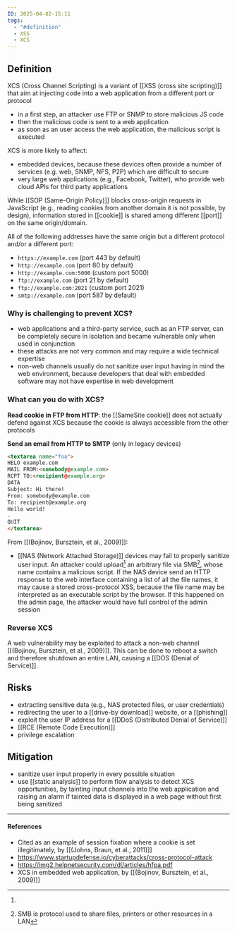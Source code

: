 ```yaml
---
ID: 2025-04-02-15:11
tags:
  - "#definition"
  - XSS
  - XCS
---
```

## Definition

XCS (Cross Channel Scripting) is a variant of [[XSS (cross site scripting)]] that aim at injecting code into a web application from a different port or protocol
- in a first step, an attacker use FTP or SNMP to store malicious JS code
- then the malicious code is sent to a web application
- as soon as an user access the web application, the malicious script is executed

XCS is more likely to affect:
- embedded devices, because these devices often provide a number of services (e.g. web, SNMP, NFS, P2P) which are difficult to secure
- very large web applications (e.g., Facebook, Twitter), who provide web cloud APIs for third party applications

While [[SOP (Same-Origin Policy)]] blocks cross-origin requests in JavaScript (e.g., reading cookies from another domain it is not possible, by design), information stored in [[cookie]] is shared among different [[port]] on the same origin/domain. 

All of the following addresses have the same origin but a different protocol and/or a different port:
- `https://example.com` (port 443 by default)
- `http://example.com` (port 80 by default)
- `http://example.com:5000` (custom port 5000)
- `ftp://example.com` (port 21 by default)
- `ftp://example.com:2021` (custom port 2021)
- `smtp://example.com` (port 587 by default)

### Why is challenging to prevent XCS?

- web applications and a third-party service, such as an FTP server, can be completely secure in isolation and became vulnerable only when used in conjunction
- these attacks are not very common and may require a wide technical expertise
- non-web channels usually do not sanitize user input having in mind the web environment, because developers that deal with embedded software may not have expertise in web development

### What can you do with XCS?

**Read cookie in FTP from HTTP**: the [[SameSite cookie]] does not actually defend against XCS because the cookie is always accessible from the other protocols

**Send an email from HTTP to SMTP** (only in legacy devices)

```html
<textarea name="foo">
HELO example.com
MAIL FROM:<somebody@example.com>
RCPT TO:<recipient@example.org>
DATA
Subject: Hi there!
From: somebody@example.com
To: recipient@example.org
Hello world!
.
QUIT
</textarea>
```

From [[(Bojinov, Bursztein, et al., 2009)]]:
- [[NAS (Network Attached Storage)]] devices may fail to properly sanitize user input. An attacker could upload[^2] an arbitrary file via SMB[^1], whose name contains a malicious script. If the NAS device send an HTTP response to the web interface containing a list of all the file names, it may cause a stored cross-protocol XSS, because the file name may be interpreted as an executable script by the browser. If this happened on the admin page, the attacker would have full control of the admin session

### Reverse XCS

A web vulnerability may be exploited to attack a non-web channel [[(Bojinov, Bursztein, et al., 2009)]]. This can be done to reboot a switch and therefore shutdown an entire LAN, causing a [[DOS (Denial of Service)]].

## Risks

- extracting sensitive data (e.g., NAS protected files, or user credentials)
- redirecting the user to a [[drive-by download]] website, or a [[phishing]]
- exploit the user IP address for a [[DDoS (Distributed Denial of Service)]]
- [[RCE (Remote Code Execution)]]
- privilege escalation

## Mitigation

- sanitize user input properly in every possible situation
- use [[static analysis]] to perform flow analysis to detect XCS opportunities, by tainting input channels into the web application and raising an alarm if tainted data is displayed in a web page without first being sanitized

---
#### References
- Cited as an example of session fixation where a cookie is set illegitimately, by [[(Johns, Braun, et al., 2011)]]
- https://www.startupdefense.io/cyberattacks/cross-protocol-attack
- https://img2.helpnetsecurity.com/dl/articles/hfpa.pdf
- XCS in embedded web application, by [[(Bojinov, Bursztein, et al., 2009)]]

[^1]: SMB is protocol used to share files, printers or other resources in a LAN

[^2]: 
